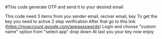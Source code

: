 #This code generate OTP and send it to your desired email

This code need 3 items from you sender email, reciver email, key
To get the key you need to active 2 step verification
After that go to this link (https://myaccount.google.com/apppasswords)
Login and choose "custom name" option from "select app" drop down
At last you your key now enjoy